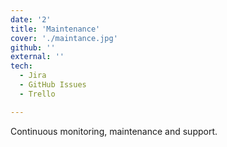 ```yaml
---
date: '2'
title: 'Maintenance'
cover: './maintance.jpg'
github: ''
external: ''
tech:
  - Jira
  - GitHub Issues
  - Trello

---
```


Continuous monitoring, maintenance and support.